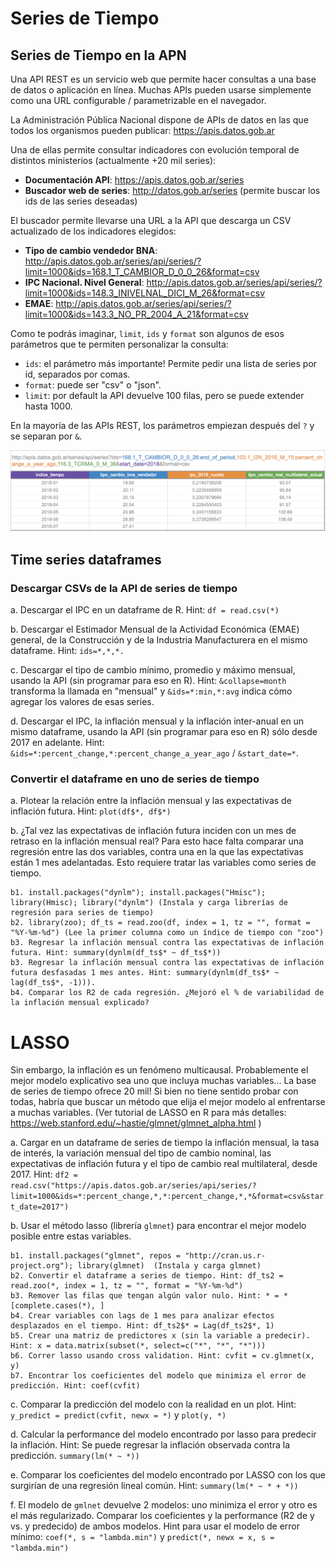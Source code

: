 
# Series de Tiempo

## Series de Tiempo en la APN

Una API REST es un servicio web que permite hacer consultas a una base de datos o aplicación en línea. Muchas APIs pueden usarse simplemente como una URL configurable / parametrizable en el navegador.

La Administración Pública Nacional dispone de APIs de datos en las que todos los organismos pueden publicar: https://apis.datos.gob.ar

Una de ellas permite consultar indicadores con evolución temporal de distintos ministerios (actualmente +20 mil series):

* **Documentación API**: https://apis.datos.gob.ar/series
* **Buscador web de series**: http://datos.gob.ar/series (permite buscar los ids de las series deseadas)

El buscador permite llevarse una URL a la API que descarga un CSV actualizado de los indicadores elegidos:

* **Tipo de cambio vendedor BNA**: http://apis.datos.gob.ar/series/api/series/?limit=1000&ids=168.1_T_CAMBIOR_D_0_0_26&format=csv
* **IPC Nacional. Nivel General**: http://apis.datos.gob.ar/series/api/series/?limit=1000&ids=148.3_INIVELNAL_DICI_M_26&format=csv
* **EMAE**: http://apis.datos.gob.ar/series/api/series/?limit=1000&ids=143.3_NO_PR_2004_A_21&format=csv

Como te podrás imaginar, `limit`, `ids` y `format` son algunos de esos parámetros que te permiten personalizar la consulta:

* `ids`: el parámetro más importante! Permite pedir una lista de series por id, separados por comas.
* `format`: puede ser "csv" o "json".
* `limit`: por default la API devuelve 100 filas, pero se puede extender hasta 1000.

En la mayoría de las APIs REST, los parámetros empiezan después del `?` y se separan por `&`.

![](ejemplo_consulta.png)

## Time series dataframes

### Descargar CSVs de la API de series de tiempo

a. Descargar el IPC en un dataframe de R. Hint: `df = read.csv(*)` 

b. Descargar el Estimador Mensual de la Actividad Económica (EMAE) general, de la Construcción y de la Industria Manufacturera en el mismo dataframe. Hint: `ids=*,*,*.` 

c. Descargar el tipo de cambio mínimo, promedio y máximo mensual, usando la API (sin programar para eso en R). Hint: `&collapse=month` transforma la llamada en "mensual" y `&ids=*:min,*:avg` indica cómo agregar los valores de esas series.

d. Descargar el IPC, la inflación mensual y la inflación inter-anual en un mismo dataframe, usando la API (sin programar para eso en R) sólo desde 2017 en adelante. Hint: `&ids=*:percent_change,*:percent_change_a_year_ago` / `&start_date=*`.

### Convertir el dataframe en uno de series de tiempo

a. Plotear la relación entre la inflación mensual y las expectativas de inflación futura. Hint: `plot(df$*, df$*)` 

b. ¿Tal vez las expectativas de inflación futura inciden con un mes de retraso en la inflación mensual real? Para esto hace falta comparar una regresión entre las dos variables, contra una en la que las expectativas están 1 mes adelantadas. Esto requiere tratar las variables como series de tiempo.
    
    b1. install.packages("dynlm"); install.packages("Hmisc"); library(Hmisc); library("dynlm") (Instala y carga librerías de regresión para series de tiempo)
    b2. library(zoo); df_ts = read.zoo(df, index = 1, tz = "", format = "%Y-%m-%d") (Lee la primer columna como un índice de tiempo con "zoo")
    b3. Regresar la inflación mensual contra las expectativas de inflación futura. Hint: summary(dynlm(df_ts$* ~ df_ts$*))
    b3. Regresar la inflación mensual contra las expectativas de inflación futura desfasadas 1 mes antes. Hint: summary(dynlm(df_ts$* ~ lag(df_ts$*, -1))).
    b4. Comparar los R2 de cada regresión. ¿Mejoró el % de variabilidad de la inflación mensual explicado?

# LASSO

Sin embargo, la inflación es un fenómeno multicausal. Probablemente el mejor modelo explicativo sea uno que incluya muchas variables... La base de series de tiempo ofrece 20 mil! Si bien no tiene sentido probar con todas, habría que buscar un método que elija el mejor modelo al enfrentarse a muchas variables. (Ver tutorial de LASSO en R para más detalles: https://web.stanford.edu/~hastie/glmnet/glmnet_alpha.html )

a. Cargar en un dataframe de series de tiempo la inflación mensual, la tasa de interés, la variación mensual del tipo de cambio nominal, las expectativas de inflación futura y el tipo de cambio real multilateral, desde 2017. Hint: `df2 = read.csv("https://apis.datos.gob.ar/series/api/series/?limit=1000&ids=*:percent_change,*,*:percent_change,*,*&format=csv&start_date=2017")` 

b. Usar el método lasso (librería `glmnet`) para encontrar el mejor modelo posible entre estas variables.

    b1. install.packages("glmnet", repos = "http://cran.us.r-project.org"); library(glmnet)  (Instala y carga glmnet)
    b2. Convertir el dataframe a series de tiempo. Hint: df_ts2 = read.zoo(*, index = 1, tz = "", format = "%Y-%m-%d")
    b3. Remover las filas que tengan algún valor nulo. Hint: * = *[complete.cases(*), ]
    b4. Crear variables con lags de 1 mes para analizar efectos desplazados en el tiempo. Hint: df_ts2$* = Lag(df_ts2$*, 1)
    b5. Crear una matriz de predictores x (sin la variable a predecir). Hint: x = data.matrix(subset(*, select=c("*", "*", "*")))
    b6. Correr lasso usando cross validation. Hint: cvfit = cv.glmnet(x, y)
    b7. Encontrar los coeficientes del modelo que minimiza el error de predicción. Hint: coef(cvfit)

c. Comparar la predicción del modelo con la realidad en un plot. Hint: `y_predict = predict(cvfit, newx = *)` y `plot(y, *)`

d. Calcular la performance del modelo encontrado por lasso para predecir la inflación. Hint: Se puede regresar la inflación observada contra la predicción. `summary(lm(* ~ *))`

e. Comparar los coeficientes del modelo encontrado por LASSO con los que surgirían de una regresión lineal común. Hint: `summary(lm(* ~ * + *))`

f. El modelo de `gmlnet` devuelve 2 modelos: uno minimiza el error y otro es el más regularizado. Comparar los coeficientes y la performance (R2 de y vs. y predecido) de ambos modelos. Hint para usar el modelo de error mínimo: `coef(*, s = "lambda.min")` y `predict(*, newx = x, s = "lambda.min")`
